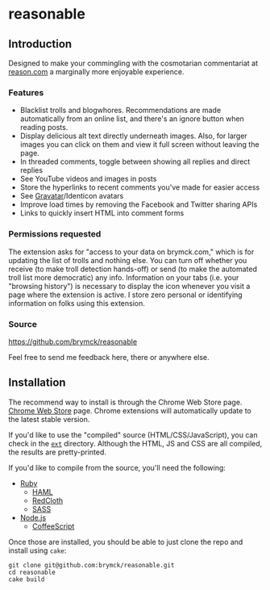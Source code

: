 reasonable
==========

Introduction
------------

Designed to make your commingling with the cosmotarian commentariat at
[reason.com](http://www.reason.com/) a marginally more enjoyable experience.

### Features

* Blacklist trolls and blogwhores. Recommendations are made automatically from
  an online list, and there's an ignore button when reading posts.
* Display delicious alt text directly underneath images. Also, for larger
  images you can click on them and view it full screen without leaving the page.
* In threaded comments, toggle between showing all replies and direct replies
* See YouTube videos and images in posts
* Store the hyperlinks to recent comments you've made for easier access
* See [Gravatar](http://www.gravatar.com)/Identicon avatars
* Improve load times by removing the Facebook and Twitter sharing APIs
* Links to quickly insert HTML into comment forms

### Permissions requested

The extension asks for "access to your data on brymck.com," which is for
updating the list of trolls and nothing else. You can turn off whether you
receive (to make troll detection hands-off) or send (to make the automated
troll list more democratic) any info. Information on your tabs (i.e. your
"browsing history") is necessary to display the icon whenever you visit a page
where the extension is active. I store zero personal or identifying information
on folks using this extension.

### Source

https://github.com/brymck/reasonable

Feel free to send me feedback here, there or anywhere else.

Installation
------------

The recommend way to install is through the Chrome Web Store page. [Chrome Web Store](https://chrome.google.com/webstore/detail/fdbllkbadgaglaalokapjlkcagidcndj) page. Chrome
extensions will automatically update to the latest stable version.

If you'd like to use the "compiled" source (HTML/CSS/JavaScript), you can check
in the [`ext`](https://github.com/brymck/reasonable/tree/master/ext) directory.
Although the HTML, JS and CSS are all compiled, the results are pretty-printed.

If you'd like to compile from the source, you'll need the following:

* [Ruby](http://www.ruby-lang.org/en/)
  * [HAML](http://haml-lang.com/)
  * [RedCloth](http://redcloth.org/)
  * [SASS](http://sass-lang.com/)
* [Node.js](http://nodejs.org/)
  * [CoffeeScript](http://jashkenas.github.com/coffee-script/)

Once those are installed, you should be able to just clone the repo and install
using `cake`:

    git clone git@github.com:brymck/reasonable.git
    cd reasonable
    cake build
